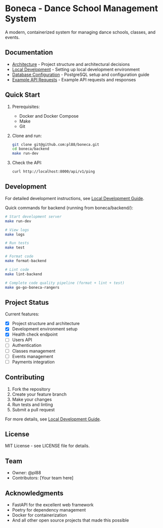 # Boneca - Dance School Management System

A modern, containerized system for managing dance schools, classes, and events.

## Documentation

- [Architecture](backend/docs/ARCHITECTURE.md) - Project structure and architectural decisions
- [Local Development](backend/docs/LOCAL_DEVELOPMENT.md) - Setting up local development environment
- [Database Configuration](backend/docs/DATABASE_CONFIGURATION.md) - PostgreSQL setup and configuration guide
- [Example API Requests](backend/docs/EXAMPLE_REQUESTS.md) - Example API requests and responses

## Quick Start

1. Prerequisites:
   - Docker and Docker Compose
   - Make
   - Git

2. Clone and run:
   ```bash
   git clone git@github.com:pl88/boneca.git
   cd boneca/backend
   make run-dev
   ```

3. Check the API:
   ```bash
   curl http://localhost:8000/api/v1/ping
   ```

## Development

For detailed development instructions, see [Local Development Guide](backend/docs/LOCAL_DEVELOPMENT.md).

Quick commands for backend (running from boneca/backend/):
```bash
# Start development server
make run-dev

# View logs
make logs

# Run tests
make test

# Format code
make format-backend

# Lint code
make lint-backend

# Complete code quality pipeline (format + lint + test)
make go-go-boneca-rangers
```

## Project Status

Current features:
- [x] Project structure and architecture
- [x] Development environment setup
- [x] Health check endpoint
- [ ] Users API
- [ ] Authentication
- [ ] Classes management
- [ ] Events management
- [ ] Payments integration

## Contributing

1. Fork the repository
2. Create your feature branch
3. Make your changes
4. Run tests and linting
5. Submit a pull request

For more details, see [Local Development Guide](backend/docs/LOCAL_DEVELOPMENT.md).

## License

MIT License - see LICENSE file for details.

## Team

- Owner: @pl88
- Contributors: [Your team here]

## Acknowledgments

- FastAPI for the excellent web framework
- Poetry for dependency management
- Docker for containerization
- And all other open source projects that made this possible
